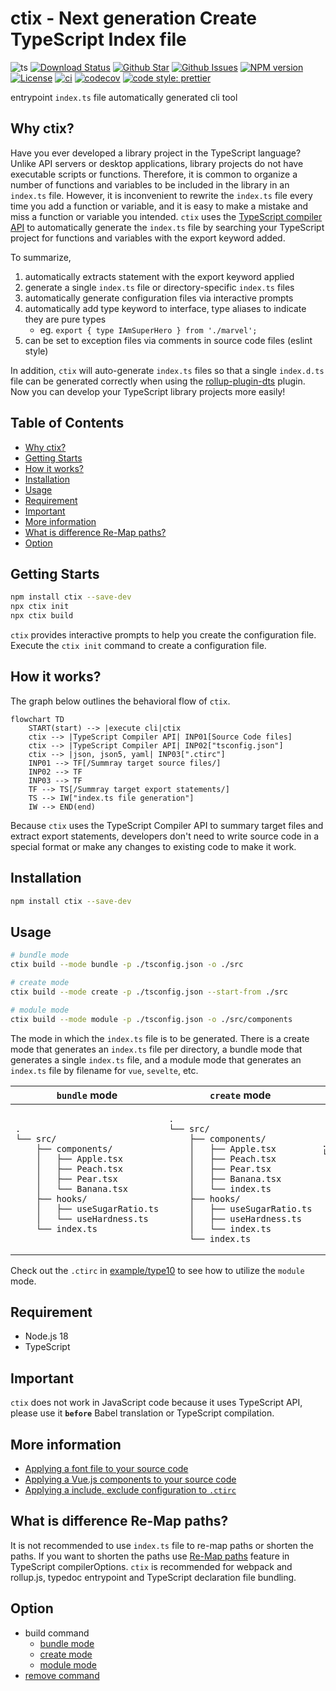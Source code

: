 # ctix - Next generation Create TypeScript Index file

![ts](https://flat.badgen.net/badge/Built%20With/TypeScript/blue)
[![Download Status](https://img.shields.io/npm/dw/ctix.svg)](https://npmcharts.com/compare/ctix?minimal=true)
[![Github Star](https://img.shields.io/github/stars/imjuni/ctix.svg?style=popout)](https://github.com/imjuni/ctix)
[![Github Issues](https://img.shields.io/github/issues-raw/imjuni/ctix.svg)](https://github.com/imjuni/ctix/issues)
[![NPM version](https://img.shields.io/npm/v/ctix.svg)](https://www.npmjs.com/package/ctix)
[![License](https://img.shields.io/npm/l/ctix.svg)](https://github.com/imjuni/ctix/blob/master/LICENSE)
[![ci](https://github.com/imjuni/ctix/actions/workflows/ci.yml/badge.svg)](https://github.com/imjuni/ctix/actions/workflows/ci.yml)
[![codecov](https://codecov.io/gh/imjuni/ctix/branch/master/graph/badge.svg?token=DADV7ss5bh)](https://codecov.io/gh/imjuni/ctix)
[![code style: prettier](https://img.shields.io/badge/code_style-prettier-ff69b4.svg?style=flat-square)](https://github.com/prettier/prettier)

entrypoint `index.ts` file automatically generated cli tool

## Why ctix?

Have you ever developed a library project in the TypeScript language? Unlike API servers or desktop applications, library projects do not have executable scripts or functions. Therefore, it is common to organize a number of functions and variables to be included in the library in an `index.ts` file. However, it is inconvenient to rewrite the `index.ts` file every time you add a function or variable, and it is easy to make a mistake and miss a function or variable you intended. `ctix` uses the [TypeScript compiler API](https://github.com/microsoft/TypeScript/wiki/Using-the-Compiler-API) to automatically generate the `index.ts` file by searching your TypeScript project for functions and variables with the export keyword added.

To summarize,

1. automatically extracts statement with the export keyword applied
1. generate a single `index.ts` file or directory-specific `index.ts` files
1. automatically generate configuration files via interactive prompts
1. automatically add type keyword to interface, type aliases to indicate they are pure types
   - eg. `export { type IAmSuperHero } from './marvel';`
1. can be set to exception files via comments in source code files (eslint style)

In addition, `ctix` will auto-generate `index.ts` files so that a single `index.d.ts` file can be generated correctly when using the [rollup-plugin-dts](https://github.com/Swatinem/rollup-plugin-dts) plugin. Now you can develop your TypeScript library projects more easily!

## Table of Contents <!-- omit in toc -->

- [Why ctix?](#why-ctix)
- [Getting Starts](#getting-starts)
- [How it works?](#how-it-works)
- [Installation](#installation)
- [Usage](#usage)
- [Requirement](#requirement)
- [Important](#important)
- [More information](#more-information)
- [What is difference Re-Map paths?](#what-is-difference-re-map-paths)
- [Option](#option)

## Getting Starts

```bash
npm install ctix --save-dev
npx ctix init
npx ctix build
```

`ctix` provides interactive prompts to help you create the configuration file. Execute the `ctix init` command to create a configuration file.

## How it works?

The graph below outlines the behavioral flow of `ctix`.

```mermaid
flowchart TD
    START(start) --> |execute cli|ctix
    ctix --> |TypeScript Compiler API| INP01[Source Code files]
    ctix --> |TypeScript Compiler API| INP02["tsconfig.json"]
    ctix --> |json, json5, yaml| INP03[".ctirc"]
    INP01 --> TF[/Summray target source files/]
    INP02 --> TF
    INP03 --> TF
    TF --> TS[/Summray target export statements/]
    TS --> IW["index.ts file generation"]
    IW --> END(end)
```

Because `ctix` uses the TypeScript Compiler API to summary target files and extract export statements, developers don't need to write source code in a special format or make any changes to existing code to make it work.

## Installation

```bash
npm install ctix --save-dev
```

## Usage

```bash
# bundle mode
ctix build --mode bundle -p ./tsconfig.json -o ./src

# create mode
ctix build --mode create -p ./tsconfig.json --start-from ./src

# module mode
ctix build --mode module -p ./tsconfig.json -o ./src/components
```

The mode in which the `index.ts` file is to be generated. There is a create mode that generates an `index.ts` file per directory, a bundle mode that generates a single `index.ts` file, and a module mode that generates an `index.ts` file by filename for `vue`, `sevelte`, etc.

| `bundle` mode                                                                                                                                                                                                                                                                                                                                                                                                                                                                                                                                                                                                            | `create` mode                                                                                                                                                                                                                                                                                                                                                                                                                                                                                                                                                                                                                                                                                                                                                | `module` mode                                                                                                                                                                                                                                                                                                                                                                                                                                                         |
| ------------------------------------------------------------------------------------------------------------------------------------------------------------------------------------------------------------------------------------------------------------------------------------------------------------------------------------------------------------------------------------------------------------------------------------------------------------------------------------------------------------------------------------------------------------------------------------------------------------------------ | ------------------------------------------------------------------------------------------------------------------------------------------------------------------------------------------------------------------------------------------------------------------------------------------------------------------------------------------------------------------------------------------------------------------------------------------------------------------------------------------------------------------------------------------------------------------------------------------------------------------------------------------------------------------------------------------------------------------------------------------------------------ | --------------------------------------------------------------------------------------------------------------------------------------------------------------------------------------------------------------------------------------------------------------------------------------------------------------------------------------------------------------------------------------------------------------------------------------------------------------------- |
| <pre><code>.<br />└──&nbsp;src/<br />&nbsp;&nbsp;&nbsp;&nbsp;├──&nbsp;components/<br />&nbsp;&nbsp;&nbsp;&nbsp;│&nbsp;&nbsp;&nbsp;├──&nbsp;Apple.tsx<br />&nbsp;&nbsp;&nbsp;&nbsp;│&nbsp;&nbsp;&nbsp;├──&nbsp;Peach.tsx<br />&nbsp;&nbsp;&nbsp;&nbsp;│&nbsp;&nbsp;&nbsp;├──&nbsp;Pear.tsx<br />&nbsp;&nbsp;&nbsp;&nbsp;│&nbsp;&nbsp;&nbsp;└──&nbsp;Banana.tsx<br />&nbsp;&nbsp;&nbsp;&nbsp;├──&nbsp;hooks/<br />&nbsp;&nbsp;&nbsp;&nbsp;│&nbsp;&nbsp;&nbsp;├──&nbsp;useSugarRatio.ts<br />&nbsp;&nbsp;&nbsp;&nbsp;│&nbsp;&nbsp;&nbsp;└──&nbsp;useHardness.ts<br />&nbsp;&nbsp;&nbsp;&nbsp;└──&nbsp;index.ts</code></pre> | <pre><code>.<br />└──&nbsp;src/<br />&nbsp;&nbsp;&nbsp;&nbsp;├──&nbsp;components/<br />&nbsp;&nbsp;&nbsp;&nbsp;│&nbsp;&nbsp;&nbsp;├──&nbsp;Apple.tsx<br />&nbsp;&nbsp;&nbsp;&nbsp;│&nbsp;&nbsp;&nbsp;├──&nbsp;Peach.tsx<br />&nbsp;&nbsp;&nbsp;&nbsp;│&nbsp;&nbsp;&nbsp;├──&nbsp;Pear.tsx<br />&nbsp;&nbsp;&nbsp;&nbsp;│&nbsp;&nbsp;&nbsp;├──&nbsp;Banana.tsx<br />&nbsp;&nbsp;&nbsp;&nbsp;│&nbsp;&nbsp;&nbsp;└──&nbsp;index.ts<br />&nbsp;&nbsp;&nbsp;&nbsp;├──&nbsp;hooks/<br />&nbsp;&nbsp;&nbsp;&nbsp;│&nbsp;&nbsp;&nbsp;├──&nbsp;useSugarRatio.ts<br />&nbsp;&nbsp;&nbsp;&nbsp;│&nbsp;&nbsp;&nbsp;├──&nbsp;useHardness.ts<br />&nbsp;&nbsp;&nbsp;&nbsp;│&nbsp;&nbsp;&nbsp;└──&nbsp;index.ts<br />&nbsp;&nbsp;&nbsp;&nbsp;└──&nbsp;index.ts</code></pre> | <pre><code>.<br />└──&nbsp;src/<br />&nbsp;&nbsp;&nbsp;&nbsp;└──&nbsp;components/<br />&nbsp;&nbsp;&nbsp;&nbsp;&nbsp;&nbsp;&nbsp;&nbsp;├──&nbsp;Apple.vue<br />&nbsp;&nbsp;&nbsp;&nbsp;&nbsp;&nbsp;&nbsp;&nbsp;├──&nbsp;Peach.vue<br />&nbsp;&nbsp;&nbsp;&nbsp;&nbsp;&nbsp;&nbsp;&nbsp;├──&nbsp;Pear.vue<br />&nbsp;&nbsp;&nbsp;&nbsp;&nbsp;&nbsp;&nbsp;&nbsp;├──&nbsp;Banana.vue<br />&nbsp;&nbsp;&nbsp;&nbsp;&nbsp;&nbsp;&nbsp;&nbsp;└──&nbsp;index.ts</code></pre> |

Check out the `.ctirc` in [example/type10](https://github.com/imjuni/ctix/blob/master/example/type10/.ctirc) to see how to utilize the `module` mode.

## Requirement

- Node.js 18
- TypeScript

## Important

`ctix` does not work in JavaScript code because it uses TypeScript API, please use it **`before`** Babel translation or TypeScript compilation.

## More information

- [Applying a font file to your source code](https://github.com/imjuni/ctix/blob/master/doc/IN_DEPTH_FONT.md)
- [Applying a Vue.js components to your source code](https://github.com/imjuni/ctix/blob/master/doc/IN_DEPTH_VUE.md)
- [Applying a include, exclude configuration to `.ctirc`](https://github.com/imjuni/ctix/blob/master/doc/IN_DEPTH_EXCLUDE.md)

## What is difference Re-Map paths?

It is not recommended to use `index.ts` file to re-map paths or shorten the paths. If you want to shorten the paths use [Re-Map paths](https://www.typescriptlang.org/tsconfig#paths) feature in TypeScript compilerOptions. `ctix` is recommended for webpack and rollup.js, typedoc entrypoint and TypeScript declaration file bundling.

## Option

- build command
  - [bundle mode](https://github.com/imjuni/ctix/blob/master/doc/OPTION_BUILD_BUNDLE.md)
  - [create mode](https://github.com/imjuni/ctix/blob/master/doc/OPTION_BUILD_CREATE.md)
  - [module mode](https://github.com/imjuni/ctix/blob/master/doc/OPTION_BUILD_MODULE.md)
- [remove command](https://github.com/imjuni/ctix/blob/master/doc/OPTION_REVMOE.md)
